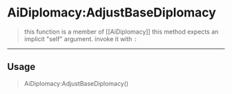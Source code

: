 # AiDiplomacy:AdjustBaseDiplomacy
> this function is a member of [[AiDiplomacy]]
> this method expects an implicit "self" argument. invoke it with `:`
-----
## Usage
> AiDiplomacy:AdjustBaseDiplomacy()
